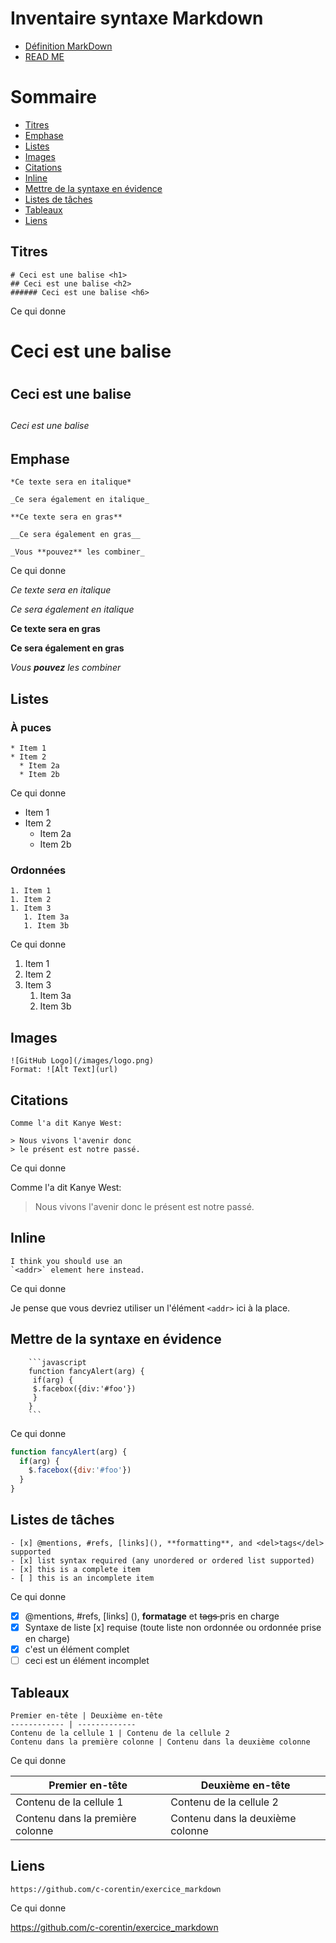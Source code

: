 # Inventaire syntaxe Markdown

* [Définition MarkDown](/memo.md)
* [READ ME](/README.md)

# Sommaire

* [Titres](#Titres)
* [Emphase](#Emphase)
* [Listes](#Listes)
* [Images](#Images)
* [Citations](#Citations)
* [Inline](#Inline)
* [Mettre de la syntaxe en évidence](#Mettre-de-la-syntaxe-en-évidence)
* [Listes de tâches](#Listes-de-tâches)
* [Tableaux](#Tableaux)
* [Liens](#Liens)

## Titres

```
# Ceci est une balise <h1>
## Ceci est une balise <h2>
###### Ceci est une balise <h6>
```

Ce qui donne 

# Ceci est une balise <h1>
## Ceci est une balise <h2>
###### Ceci est une balise <h6>

## Emphase

```
*Ce texte sera en italique*

_Ce sera également en italique_

**Ce texte sera en gras**

__Ce sera également en gras__

_Vous **pouvez** les combiner_
```

Ce qui donne 

*Ce texte sera en italique*

_Ce sera également en italique_

**Ce texte sera en gras**

__Ce sera également en gras__

_Vous **pouvez** les combiner_

## Listes

### À puces
```
* Item 1
* Item 2
  * Item 2a
  * Item 2b
```

Ce qui donne 

* Item 1
* Item 2
  * Item 2a
  * Item 2b

### Ordonnées

```
1. Item 1
1. Item 2
1. Item 3
   1. Item 3a
   1. Item 3b
```

Ce qui donne 

1. Item 1
1. Item 2
1. Item 3
   1. Item 3a
   1. Item 3b

## Images

```
![GitHub Logo](/images/logo.png)
Format: ![Alt Text](url)
``` 


## Citations

```
Comme l'a dit Kanye West:

> Nous vivons l'avenir donc
> le présent est notre passé.
```

Ce qui donne 

Comme l'a dit Kanye West:

> Nous vivons l'avenir donc
> le présent est notre passé.

## Inline

```
I think you should use an
`<addr>` element here instead.
```

Ce qui donne 

Je pense que vous devriez utiliser un
l'élément `<addr>` ici à la place.

## Mettre de la syntaxe en évidence

```
    ```javascript
    function fancyAlert(arg) {
     if(arg) {
     $.facebox({div:'#foo'})
     }
    }
    ```
```

Ce qui donne 

```javascript
function fancyAlert(arg) {
  if(arg) {
    $.facebox({div:'#foo'})
  }
}
```

## Listes de tâches

```
- [x] @mentions, #refs, [links](), **formatting**, and <del>tags</del> supported
- [x] list syntax required (any unordered or ordered list supported)
- [x] this is a complete item
- [ ] this is an incomplete item
```

Ce qui donne 

- [x] @mentions, #refs, [links] (), **formatage** et <del> tags </del> pris en charge
- [x] Syntaxe de liste [x] requise (toute liste non ordonnée ou ordonnée prise en charge)
- [x] c'est un élément complet
- [ ] ceci est un élément incomplet

## Tableaux

```
Premier en-tête | Deuxième en-tête
------------ | -------------
Contenu de la cellule 1 | Contenu de la cellule 2
Contenu dans la première colonne | Contenu dans la deuxième colonne
```

Ce qui donne 

Premier en-tête | Deuxième en-tête
------------ | -------------
Contenu de la cellule 1 | Contenu de la cellule 2
Contenu dans la première colonne | Contenu dans la deuxième colonne


## Liens

```
https://github.com/c-corentin/exercice_markdown
```

Ce qui donne 

https://github.com/c-corentin/exercice_markdown
